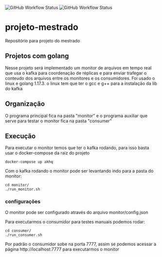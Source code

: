 ![GitHub Workflow Status](https://img.shields.io/github/workflow/status/Pedro-Magalhaes/projeto-mestrado/Go?label=Monitor%20build)
![GitHub Workflow Status](https://img.shields.io/github/workflow/status/Pedro-Magalhaes/projeto-mestrado/Go-Consumer?label=Consumer%20build)
# projeto-mestrado
Repositório para projeto do mestrado


## Projetos com golang
Nesse projeto será implementado um monitor de arquivos em tempo real que usa o kafka para coordenação de réplicas e para enviar trafegar o conteudo dos arquivos entre os monitores e os consumidores.
Foi usado o linux e golang 1.17.3. o linux tem que ter o gcc e g++ para a instalação da lib do kafka

## Organização

O programa principal fica na pasta "monitor" e o programa auxiliar que serve para testar o monitor fica na pasta "consumer"

## Execução

Para executar o monitor temos que ter o kafka rodando, para isso basta usar o docker-compose da raiz do projeto

```
docker-compose up akhq
```

Com o kafka rodando o monitor pode ser levantando indo para a pasta do monitor:

```
cd monitor/
./run_monitor.sh
```
### configurações

O monitor pode ser configurado através do arquivo monitor/config.json

Para executarmos o consumidor para testes manuais podemos rodar:

```
cd consumer/
./run_consumer.sh
```

Por padrão o consumidor sobe na porta 7777, assim se podemos acessar a página http://localhost:7777 para executarmos o monitor

